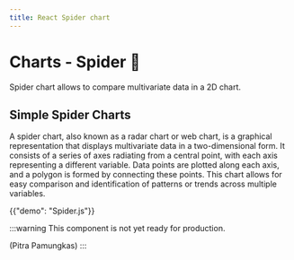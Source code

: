 ```yaml
---
title: React Spider chart
---
```


# Charts - Spider 🚧

<p class="description">Spider chart allows to compare multivariate data in a 2D chart.</p>

## Simple Spider Charts

A spider chart, also known as a radar chart or web chart, is a graphical representation that displays multivariate data in a two-dimensional form. It consists of a series of axes radiating from a central point, with each axis representing a different variable. Data points are plotted along each axis, and a polygon is formed by connecting these points. This chart allows for easy comparison and identification of patterns or trends across multiple variables.

{{"demo": "Spider.js"}}

:::warning
This component is not yet ready for production.

(Pitra Pamungkas)
:::
